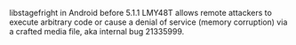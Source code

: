 libstagefright in Android before 5.1.1 LMY48T allows remote attackers to execute arbitrary code or cause a denial of service (memory corruption) via a crafted media file, aka internal bug 21335999.